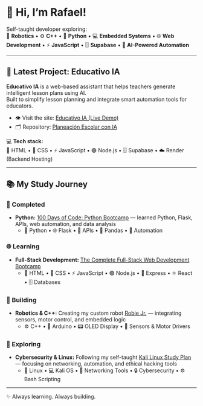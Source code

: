 # 👋 Hi, I’m Rafael!

Self-taught developer exploring:  
🤖 **Robotics** • ⚙️ **C++** • 🐍 **Python** • 💻 **Embedded Systems** • 🌐 **Web Development** • ⚡ **JavaScript** • 🗄️ **Supabase** • 🧠 **AI-Powered Automation**

---

## 🧩 Latest Project: Educativo IA

**Educativo IA** is a web-based assistant that helps teachers generate intelligent lesson plans using AI.  
Built to simplify lesson planning and integrate smart automation tools for educators.  

- 👁️ Visit the site: [Educativo IA (Live Demo)](https://rafaelmenchaca.github.io/planeacion-docente-ia/)  
- 🗂️ Repository: [Planeación Escolar con IA](https://github.com/RafaelMenchaca/planeacion-docente-ia?tab=readme-ov-file)

 💻 **Tech stack:**  
 🧱 HTML • 🎨 CSS • ⚡ JavaScript • 🟢 Node.js • 🗄️ Supabase • ☁️ Render (Backend Hosting)

---

## 📚 My Study Journey

### 🐍 Completed
- **Python:** [100 Days of Code: Python Bootcamp](https://github.com/RafaelMenchaca/100-days-of-code-python) — learned Python, Flask, APIs, web automation, and data analysis  
  - 🐍 Python • 🌐 Flask • 🔗 APIs • 🧮 Pandas • 🧠 Automation

### 🌐 Learning
- **Full-Stack Development:** [The Complete Full-Stack Web Development Bootcamp](https://github.com/RafaelMenchaca/the-full-stack-web-development-bootcamp)  
  - 🧱 HTML • 🎨 CSS • ⚡ JavaScript • 🟢 Node.js • 🧩 Express • ⚛️ React • 🗄️ Databases

### 🤖 Building
- **Robotics & C++:** Creating my custom robot [Robie Jr.](https://github.com/RafaelMenchaca/robotics-projects) — integrating sensors, motor control, and embedded logic  
  - ⚙️ C++ • 🔌 Arduino • 📟 OLED Display • 🤖 Sensors & Motor Drivers

### 🧠 Exploring
- **Cybersecurity & Linux:** Following my self-taught [Kali Linux Study Plan](https://github.com/RafaelMenchaca/kali-linux-study-plan) — focusing on networking, automation, and ethical hacking tools  
  - 🐧 Linux • 💻 Kali OS • 🧰 Networking Tools • 🔒 Cybersecurity • ⚙️ Bash Scripting

---

✨ Always learning. Always building.
